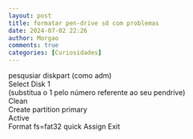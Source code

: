 ```yaml
---
layout: post
title: formatar pen-drive sd com problemas
date: 2024-07-02 22:26
author: Morgao
comments: true
categories: [Curiosidades]
---
```

pesqusiar diskpart (como adm)<br />Select Disk 1 <br />(substitua o 1 pelo número referente ao seu pendrive) <br />Clean <br />Create partition primary <br />Active <br />Format fs=fat32 quick Assign Exit<br />
